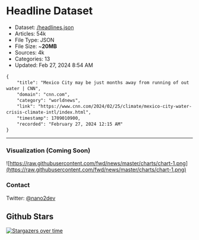 # Headline Dataset

- Dataset: [/headlines.json](https://raw.githubusercontent.com/fwd/news/master/headlines.json) 
- Articles: 54k
- File Type: JSON
- File Size: ~**20MB**
- Sources: 4k
- Categories: 13
- Updated: Feb 27, 2024 8:54 AM

```
{
    "title": "Mexico City may be just months away from running of out water | CNN",
    "domain": "cnn.com",
    "category": "worldnews",
    "link": "https://www.cnn.com/2024/02/25/climate/mexico-city-water-crisis-climate-intl/index.html",
    "timestamp": 1709010900,
    "recorded": "February 27, 2024 12:15 AM"
}
```

---

### Visualization (Coming Soon)

![https://raw.githubusercontent.com/fwd/news/master/charts/chart-1.png](https://raw.githubusercontent.com/fwd/news/master/charts/chart-1.png)

### Contact 

Twitter: [@nano2dev](https://twitter.com/nano2dev)

## Github Stars

[![Stargazers over time](https://starchart.cc/fwd/news.svg)](https://starchart.cc/fwd/news)
